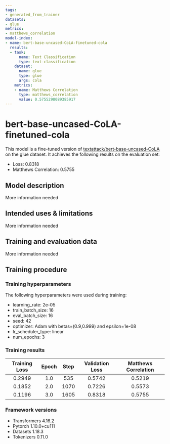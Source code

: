 ```yaml
---
tags:
- generated_from_trainer
datasets:
- glue
metrics:
- matthews_correlation
model-index:
- name: bert-base-uncased-CoLA-finetuned-cola
  results:
  - task:
      name: Text Classification
      type: text-classification
    dataset:
      name: glue
      type: glue
      args: cola
    metrics:
    - name: Matthews Correlation
      type: matthews_correlation
      value: 0.5755298089385917
---
```


<!-- This model card has been generated automatically according to the information the Trainer had access to. You
should probably proofread and complete it, then remove this comment. -->

# bert-base-uncased-CoLA-finetuned-cola

This model is a fine-tuned version of [textattack/bert-base-uncased-CoLA](https://huggingface.co/textattack/bert-base-uncased-CoLA) on the glue dataset.
It achieves the following results on the evaluation set:
- Loss: 0.8318
- Matthews Correlation: 0.5755

## Model description

More information needed

## Intended uses & limitations

More information needed

## Training and evaluation data

More information needed

## Training procedure

### Training hyperparameters

The following hyperparameters were used during training:
- learning_rate: 2e-05
- train_batch_size: 16
- eval_batch_size: 16
- seed: 42
- optimizer: Adam with betas=(0.9,0.999) and epsilon=1e-08
- lr_scheduler_type: linear
- num_epochs: 3

### Training results

| Training Loss | Epoch | Step | Validation Loss | Matthews Correlation |
|:-------------:|:-----:|:----:|:---------------:|:--------------------:|
| 0.2949        | 1.0   | 535  | 0.5742          | 0.5219               |
| 0.1852        | 2.0   | 1070 | 0.7226          | 0.5573               |
| 0.1196        | 3.0   | 1605 | 0.8318          | 0.5755               |


### Framework versions

- Transformers 4.16.2
- Pytorch 1.10.0+cu111
- Datasets 1.18.3
- Tokenizers 0.11.0
